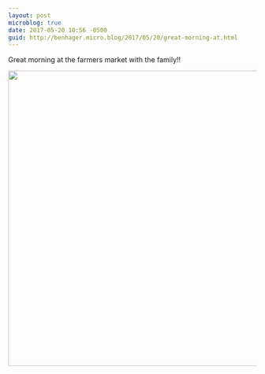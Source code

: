 ```yaml
---
layout: post
microblog: true
date: 2017-05-20 10:56 -0500
guid: http://benhager.micro.blog/2017/05/20/great-morning-at.html
---
```

Great morning at the farmers market with the family!!

<img src="http://benhager.micro.blog/uploads/2017/9f2ea2e2fd.jpg" width="600" height="600" style="height: auto" />
